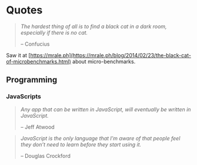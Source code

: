 # Quotes

> *The hardest thing of all is to find a black cat in a dark room, especially if there is no cat.*
>
> – Confucius

Saw it at [https://mrale.ph](https://mrale.ph/blog/2014/02/23/the-black-cat-of-microbenchmarks.html) about micro-benchmarks.

## Programming

### JavaScripts

> *Any app that can be written in JavaScript, will eventually be written in JavaScript.*
>
> – Jeff Atwood

>*JavaScript is the only language that I’m aware of that people feel they don’t need to learn before they start using it.*
>
>– Douglas Crockford